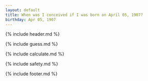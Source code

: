 ```yaml
---
layout: default
title: When was I conceived if I was born on April 05, 1907?
birthday: Apr 05, 1907
---
```


{% include header.md %}

{% include guess.md %}

{% include calculate.md %}

{% include safety.md %}

{% include footer.md %}



